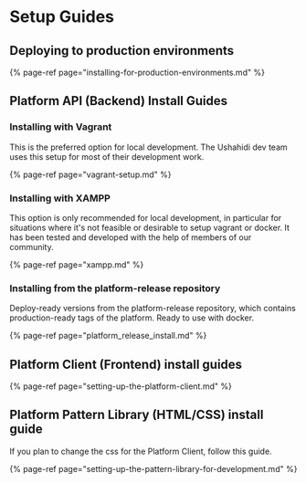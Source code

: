 # Setup Guides

## Deploying to production environments

{% page-ref page="installing-for-production-environments.md" %}

## Platform API \(Backend\) Install Guides

### Installing with Vagrant

This is the preferred option for local development. The Ushahidi dev team uses this setup for most of their development work.

{% page-ref page="vagrant-setup.md" %}

### Installing with XAMPP

This option is only recommended for local development, in particular for situations where it's not feasible or desirable to setup vagrant or docker. It has been tested and developed with the help of members of our community.

{% page-ref page="xampp.md" %}

### Installing from the platform-release repository

Deploy-ready versions from the platform-release repository, which contains production-ready tags of the platform. Ready to use with docker.

{% page-ref page="platform\_release\_install.md" %}

## Platform Client \(Frontend\) install guides

{% page-ref page="setting-up-the-platform-client.md" %}

## Platform Pattern Library \(HTML/CSS\) install guide

If you plan to change the css for the Platform Client, follow this guide.

{% page-ref page="setting-up-the-pattern-library-for-development.md" %}



